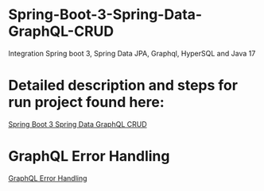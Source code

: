 # Spring-Boot-3-Spring-Data-GraphQL-CRUD
Integration Spring boot 3, Spring Data JPA, Graphql, HyperSQL and Java 17

# Detailed description and steps for run project found here: 
[Spring Boot 3 Spring Data GraphQL CRUD](https://jarmx.blogspot.com/2023/05/spring-boot-3-spring-data-graphql-crud.html)

# GraphQL Error Handling
[GraphQL Error Handling](https://jarmx.blogspot.com/2023/09/graphql-error-handling-with-spring-boot.html)

